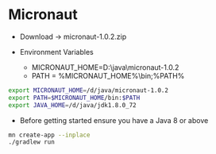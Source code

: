 # Micronaut

+ Download → micronaut-1.0.2.zip

+ Environment Variables
    + MICRONAUT_HOME=D:\java\micronaut-1.0.2
    + PATH = %MICRONAUT_HOME%\bin;%PATH%

```bash
export MICRONAUT_HOME=/d/java/micronaut-1.0.2
export PATH=$MICRONAUT_HOME/bin:$PATH
export JAVA_HOME=/d/java/jdk1.8.0_72
```

* Before getting started ensure you have a Java 8 or above

```bash
mn create-app --inplace
./gradlew run
```


